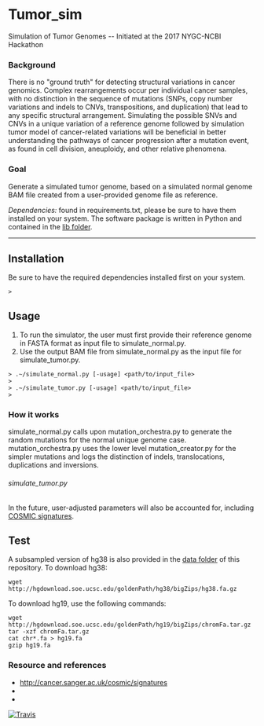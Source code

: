 # Tumor_sim
Simulation of Tumor Genomes -- Initiated at the 2017 NYGC-NCBI Hackathon 

### Background 
There is no "ground truth" for detecting structural variations in cancer genomics. Complex rearrangements occur per individual cancer samples, with no distinction in the sequence of mutations (SNPs, copy number variations and indels to CNVs, transpositions, and duplication) that lead to any specific structural arrangement. Simulating the possible SNVs and CNVs in a unique variation of a reference genome followed by simulation tumor model of cancer-related variations will be beneficial in
better understanding the pathways of cancer progression after a mutation event, as found in cell division, aneuploidy, and other relative phenomena.

### Goal
Generate a simulated tumor genome, based on a simulated normal genome BAM file created from a user-provided genome file as reference. 

*Dependencies:* found in requirements.txt, please be sure to have them installed on your system. The software package is written in Python and contained in the [lib folder](https://github.com/NCBI-Hackathons/Tumor_sim/tree/master/lib). 
***
## Installation
Be sure to have the required dependencies installed first on your system.
```
>
```

## Usage
1. To run the simulator, the user must first provide their reference genome in FASTA format as input file to simulate_normal.py.
2. Use the output BAM file from simulate_normal.py as the input file for simulate_tumor.py.

```
> .~/simulate_normal.py [-usage] <path/to/input_file>
>
> .~/simulate_tumor.py [-usage] <path/to/input_file>
>
```

### How it works
simulate_normal.py calls upon mutation_orchestra.py to generate the random mutations for the normal unique genome case.
mutation_orchestra.py uses the lower level mutation_creator.py for the simpler mutations and logs the distinction of indels, translocations, duplications and inversions.
###### simulate_tumor.py
In the future, user-adjusted parameters will also be accounted for, including [COSMIC signatures](http://cancer.sanger.ac.uk/cosmic/signatures).

## Test
A subsampled version of hg38 is also provided in the [data folder](https://github.com/NCBI-Hackathons/Tumor_sim/tree/master/data) of this repository.
To download hg38: 
```
wget  http://hgdownload.soe.ucsc.edu/goldenPath/hg38/bigZips/hg38.fa.gz
```

To download hg19, use the following commands:
```
wget http://hgdownload.soe.ucsc.edu/goldenPath/hg19/bigZips/chromFa.tar.gz
tar -xzf chromFa.tar.gz
cat chr*.fa > hg19.fa
gzip hg19.fa
```

### Resource and references
* http://cancer.sanger.ac.uk/cosmic/signatures
*
*

[![Travis](https://api.travis-ci.org/NCBI-Hackathons/Tumor_sim.svg?branch=master)](https://travis-ci.org/NCBI-Hackathons/Tumor_sim)
